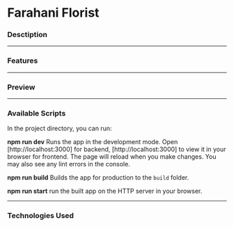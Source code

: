 # Farahani Florist
### Desctiption

---
### Features

---
### Preview

---
### Available Scripts
In the project directory, you can run:

**npm run dev**
Runs the app in the development mode. Open [http://localhost:3000] for backend, [http://localhost:3000] to view it in your browser for frontend. The page will reload when you make changes. You may also see any lint errors in the console.

**npm run build**
Builds the app for production to the `build` folder.

**npm run start**
run the built app on the HTTP server in your browser.

---
### Technologies Used

